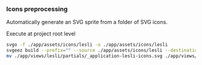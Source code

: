 
### Icons preprocessing 
Automatically generate an SVG sprite from a folder of SVG icons.

Execute at project root level
```bash
svgo -f ./app/assets/icons/lesli -o ./app/assets/icons/lesli
svgeez build --prefix="" --source ./app/assets/icons/lesli --destination ./app/views/lesli/partials/_application-lesli-icons.svg
mv ./app/views/lesli/partials/_application-lesli-icons.svg ./app/views/lesli/partials/_application-lesli-icons.html.erb
```
